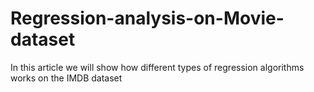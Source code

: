 # Regression-analysis-on-Movie-dataset
In this article we will show how different types of regression algorithms works on the IMDB dataset
